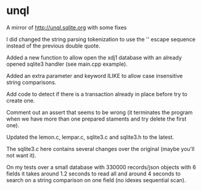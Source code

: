 # unql
 A mirror of http://unql.sqlite.org with some fixes

I did changed the string parsing tokenization to use the '\' escape sequence 
instead of the previous double quote.

Added a new function to allow open the xdj1 database with an already opened 
sqlite3 handler (see main.cpp example).

Added an extra parameter and keyword ILIKE to allow case insensitive string comparisons.

Add code to detect if there is a transaction already in place before try to 
create one.

Comment out an assert that seems to be wrong (it terminates the program when we 
have more than one prepared staments and try delete the first one).

Updated the lemon.c, lempar.c, sqlite3.c and sqlite3.h to the latest.

The sqlite3.c here contains several changes over the original 
(maybe you'll not want it).

On my tests over a small database with 330000 records/json objects with 6 fields 
it takes around 1.2 seconds to read all and around 4 seconds to search on a string 
comparison on one field (no idexes sequential scan).

